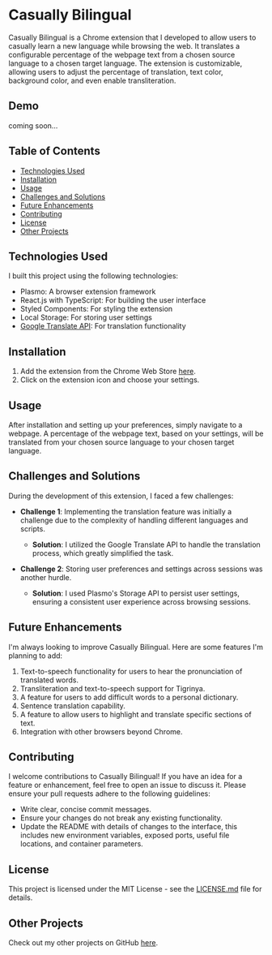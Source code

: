 # Casually Bilingual

Casually Bilingual is a Chrome extension that I developed to allow users to casually learn a new language while browsing the web. It translates a configurable percentage of the webpage text from a chosen source language to a chosen target language. The extension is customizable, allowing users to adjust the percentage of translation, text color, background color, and even enable transliteration.

## Demo

coming soon...

## Table of Contents
- [Technologies Used](#technologies-used)
- [Installation](#installation)
- [Usage](#usage)
- [Challenges and Solutions](#challenges-and-solutions)
- [Future Enhancements](#future-enhancements)
- [Contributing](#contributing)
- [License](#license)
- [Other Projects](#other-projects)

## Technologies Used

I built this project using the following technologies:

- Plasmo: A browser extension framework
- React.js with TypeScript: For building the user interface
- Styled Components: For styling the extension
- Local Storage: For storing user settings
- [Google Translate API](https://github.com/AidanWelch/google-translate-api): For translation functionality

## Installation

1. Add the extension from the Chrome Web Store [here](https://chrome.google.com/webstore/detail/casually-bilingual/jfeabfigfjbfaidmdlcdpipdboladkie?hl=en).
2. Click on the extension icon and choose your settings.

## Usage

After installation and setting up your preferences, simply navigate to a webpage. A percentage of the webpage text, based on your settings, will be translated from your chosen source language to your chosen target language.

## Challenges and Solutions

During the development of this extension, I faced a few challenges:

- **Challenge 1**: Implementing the translation feature was initially a challenge due to the complexity of handling different languages and scripts.
  - **Solution**: I utilized the Google Translate API to handle the translation process, which greatly simplified the task.

- **Challenge 2**: Storing user preferences and settings across sessions was another hurdle.
  - **Solution**: I used Plasmo's Storage API to persist user settings, ensuring a consistent user experience across browsing sessions.

## Future Enhancements

I'm always looking to improve Casually Bilingual. Here are some features I'm planning to add:

1. Text-to-speech functionality for users to hear the pronunciation of translated words.
2. Transliteration and text-to-speech support for Tigrinya.
3. A feature for users to add difficult words to a personal dictionary.
4. Sentence translation capability.
5. A feature to allow users to highlight and translate specific sections of text.
6. Integration with other browsers beyond Chrome.

## Contributing

I welcome contributions to Casually Bilingual! If you have an idea for a feature or enhancement, feel free to open an issue to discuss it. Please ensure your pull requests adhere to the following guidelines:

- Write clear, concise commit messages.
- Ensure your changes do not break any existing functionality.
- Update the README with details of changes to the interface, this includes new environment variables, exposed ports, useful file locations, and container parameters.

## License

This project is licensed under the MIT License - see the [LICENSE.md](LICENSE.md) file for details.

## Other Projects

Check out my other projects on GitHub [here](https://github.com/example).
